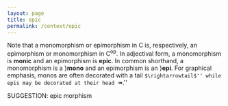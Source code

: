 ```yaml
---
layout: page
title: epic
permalink: /context/epic
---
```

Note that a monomorphism or epimorphism in $\mathsf{C}$ is, respectively, an epimorphism or monomorphism in $\mathsf{C}^\mathrm{op}$. In adjectival form, a monomorphism is **monic** and an epimorphism is **epic**. In common shorthand, a monomorphism is a }**mono** and an epimorphism is an }**epi**.  For graphical emphasis, monos are often decorated with a tail ``$\rightarrowtail$'' while epis may be decorated at their head ``$\twoheadrightarrow$.''

SUGGESTION: epic morphism